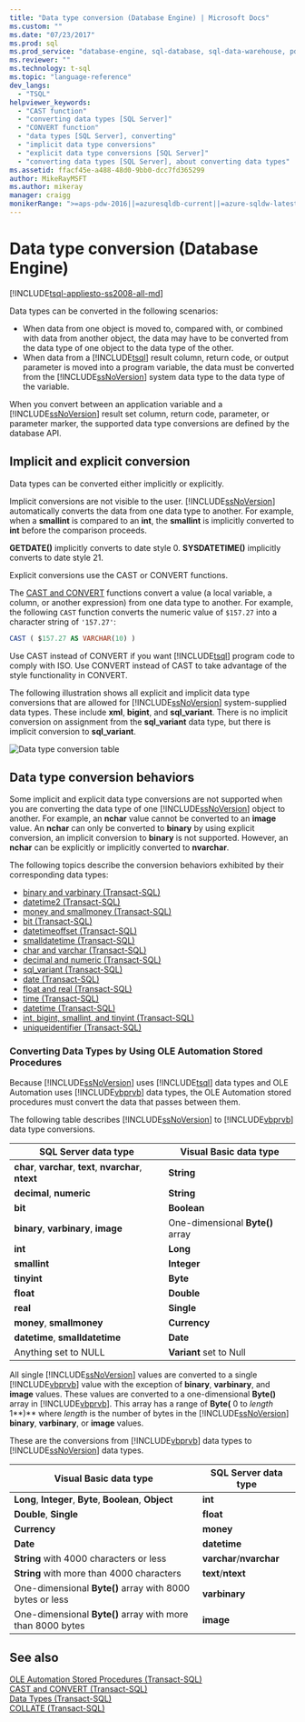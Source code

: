 ```yaml
---
title: "Data type conversion (Database Engine) | Microsoft Docs"
ms.custom: ""
ms.date: "07/23/2017"
ms.prod: sql
ms.prod_service: "database-engine, sql-database, sql-data-warehouse, pdw"
ms.reviewer: ""
ms.technology: t-sql
ms.topic: "language-reference"
dev_langs: 
  - "TSQL"
helpviewer_keywords: 
  - "CAST function"
  - "converting data types [SQL Server]"
  - "CONVERT function"
  - "data types [SQL Server], converting"
  - "implicit data type conversions"
  - "explicit data type conversions [SQL Server]"
  - "converting data types [SQL Server], about converting data types"
ms.assetid: ffacf45e-a488-48d0-9bb0-dcc7fd365299
author: MikeRayMSFT
ms.author: mikeray
manager: craigg
monikerRange: ">=aps-pdw-2016||=azuresqldb-current||=azure-sqldw-latest||>=sql-server-2016||=sqlallproducts-allversions||>=sql-server-linux-2017||=azuresqldb-mi-current"
---
```

# Data type conversion (Database Engine)
[!INCLUDE[tsql-appliesto-ss2008-all-md](../../includes/tsql-appliesto-ss2008-all-md.md)]

Data types can be converted in the following scenarios:
-   When data from one object is moved to, compared with, or combined with data from another object, the data may have to be converted from the data type of one object to the data type of the other.  
-   When data from a [!INCLUDE[tsql](../../includes/tsql-md.md)] result column, return code, or output parameter is moved into a program variable, the data must be converted from the [!INCLUDE[ssNoVersion](../../includes/ssnoversion-md.md)] system data type to the data type of the variable.  
  
When you convert between an application variable and a [!INCLUDE[ssNoVersion](../../includes/ssnoversion-md.md)] result set column, return code, parameter, or parameter marker, the supported data type conversions are defined by the database API.
  
## Implicit and explicit conversion
Data types can be converted either implicitly or explicitly.
  
Implicit conversions are not visible to the user. [!INCLUDE[ssNoVersion](../../includes/ssnoversion-md.md)] automatically converts the data from one data type to another. For example, when a **smallint** is compared to an **int**, the **smallint** is implicitly converted to **int** before the comparison proceeds.
  
**GETDATE()** implicitly converts to date style 0. **SYSDATETIME()** implicitly converts to date style 21.
  
Explicit conversions use the CAST or CONVERT functions.
  
The [CAST and CONVERT](../../t-sql/functions/cast-and-convert-transact-sql.md) functions convert a value (a local variable, a column, or another expression) from one data type to another. For example, the following `CAST` function converts the numeric value of `$157.27` into a character string of `'157.27'`:
  
```sql
CAST ( $157.27 AS VARCHAR(10) )  
```  
  
Use CAST instead of CONVERT if you want [!INCLUDE[tsql](../../includes/tsql-md.md)] program code to comply with ISO. Use CONVERT instead of CAST to take advantage of the style functionality in CONVERT.
  
The following illustration shows all explicit and implicit data type conversions that are allowed for [!INCLUDE[ssNoVersion](../../includes/ssnoversion-md.md)] system-supplied data types. These include **xml**, **bigint**, and **sql_variant**. There is no implicit conversion on assignment from the **sql_variant** data type, but there is implicit conversion to **sql_variant**.
  
![Data type conversion table](../../t-sql/data-types/media/lrdatahd.png "Data type conversion table")
  
## Data type conversion behaviors
Some implicit and explicit data type conversions are not supported when you are converting the data type of one [!INCLUDE[ssNoVersion](../../includes/ssnoversion-md.md)] object to another. For example, an **nchar** value cannot be converted to an **image** value. An **nchar** can only be converted to **binary** by using explicit conversion, an implicit conversion to **binary** is not supported. However, an **nchar** can be explicitly or implicitly converted to **nvarchar**.
  
The following topics describe the conversion behaviors exhibited by their corresponding  data types:
  
 - [binary and varbinary &#40;Transact-SQL&#41;](../../t-sql/data-types/binary-and-varbinary-transact-sql.md)  
 - [datetime2 &#40;Transact-SQL&#41;](../../t-sql/data-types/datetime2-transact-sql.md)  
 - [money and smallmoney &#40;Transact-SQL&#41;](../../t-sql/data-types/money-and-smallmoney-transact-sql.md)  
 - [bit &#40;Transact-SQL&#41;](../../t-sql/data-types/bit-transact-sql.md)  
 - [datetimeoffset &#40;Transact-SQL&#41;](../../t-sql/data-types/datetimeoffset-transact-sql.md)  
 - [smalldatetime &#40;Transact-SQL&#41;](../../t-sql/data-types/smalldatetime-transact-sql.md)  
 - [char and varchar &#40;Transact-SQL&#41;](../../t-sql/data-types/char-and-varchar-transact-sql.md)  
 - [decimal and numeric &#40;Transact-SQL&#41;](../../t-sql/data-types/decimal-and-numeric-transact-sql.md)  
 - [sql_variant &#40;Transact-SQL&#41;](../../t-sql/data-types/sql-variant-transact-sql.md)  
 - [date &#40;Transact-SQL&#41;](../../t-sql/data-types/date-transact-sql.md)  
 - [float and real &#40;Transact-SQL&#41;](../../t-sql/data-types/float-and-real-transact-sql.md)  
 - [time &#40;Transact-SQL&#41;](../../t-sql/data-types/time-transact-sql.md)  
 - [datetime &#40;Transact-SQL&#41;](../../t-sql/data-types/datetime-transact-sql.md)  
 - [int, bigint, smallint, and tinyint &#40;Transact-SQL&#41;](../../t-sql/data-types/int-bigint-smallint-and-tinyint-transact-sql.md)  
 - [uniqueidentifier &#40;Transact-SQL&#41;](../../t-sql/data-types/uniqueidentifier-transact-sql.md)  
  
###  Converting Data Types by Using OLE Automation Stored Procedures  
Because [!INCLUDE[ssNoVersion](../../includes/ssnoversion-md.md)] uses [!INCLUDE[tsql](../../includes/tsql-md.md)] data types and OLE Automation uses [!INCLUDE[vbprvb](../../includes/vbprvb-md.md)] data types, the OLE Automation stored procedures must convert the data that passes between them.
  
The following table describes [!INCLUDE[ssNoVersion](../../includes/ssnoversion-md.md)] to [!INCLUDE[vbprvb](../../includes/vbprvb-md.md)] data type conversions.
  
|SQL Server data type|Visual Basic data type|  
|--------------------------|----------------------------|  
|**char**, **varchar**, **text**, **nvarchar**, **ntext**|**String**|  
|**decimal**, **numeric**|**String**|  
|**bit**|**Boolean**|  
|**binary**, **varbinary**, **image**|One-dimensional **Byte()** array|  
|**int**|**Long**|  
|**smallint**|**Integer**|  
|**tinyint**|**Byte**|  
|**float**|**Double**|  
|**real**|**Single**|  
|**money**, **smallmoney**|**Currency**|  
|**datetime**, **smalldatetime**|**Date**|  
|Anything set to NULL|**Variant** set to Null|  
  
All single [!INCLUDE[ssNoVersion](../../includes/ssnoversion-md.md)] values are converted to a single [!INCLUDE[vbprvb](../../includes/vbprvb-md.md)] value with the exception of **binary**, **varbinary**, and **image** values. These values are converted to a one-dimensional **Byte()** array in [!INCLUDE[vbprvb](../../includes/vbprvb-md.md)]. This array has a range of **Byte(** 0 to _length_ 1**)** where *length* is the number of bytes in the [!INCLUDE[ssNoVersion](../../includes/ssnoversion-md.md)] **binary**, **varbinary**, or **image** values.
  
These are the conversions from [!INCLUDE[vbprvb](../../includes/vbprvb-md.md)] data types to [!INCLUDE[ssNoVersion](../../includes/ssnoversion-md.md)] data types.
  
|Visual Basic data type|SQL Server data type|  
|----------------------------|--------------------------|  
|**Long**, **Integer**, **Byte**, **Boolean**, **Object**|**int**|  
|**Double**, **Single**|**float**|  
|**Currency**|**money**|  
|**Date**|**datetime**|  
|**String** with 4000 characters or less|**varchar**/**nvarchar**|  
|**String** with more than 4000 characters|**text**/**ntext**|  
|One-dimensional **Byte()** array with 8000 bytes or less|**varbinary**|  
|One-dimensional **Byte()** array with more than 8000 bytes|**image**|  
  
## See also
[OLE Automation Stored Procedures &#40;Transact-SQL&#41;](../../relational-databases/system-stored-procedures/ole-automation-stored-procedures-transact-sql.md)  
[CAST and CONVERT &#40;Transact-SQL&#41;](../../t-sql/functions/cast-and-convert-transact-sql.md)  
[Data Types &#40;Transact-SQL&#41;](../../t-sql/data-types/data-types-transact-sql.md)  
[COLLATE &#40;Transact-SQL&#41;](https://msdn.microsoft.com/library/4ba6b7d8-114a-4f4e-bb38-fe5697add4e9)
  
  
